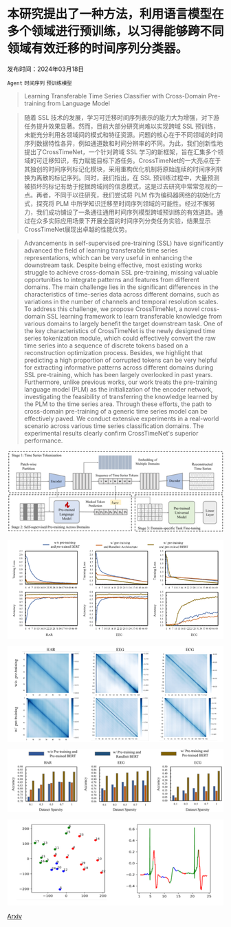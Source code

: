 # 本研究提出了一种方法，利用语言模型在多个领域进行预训练，以习得能够跨不同领域有效迁移的时间序列分类器。

发布时间：2024年03月18日

`Agent` `时间序列` `预训练模型`

> Learning Transferable Time Series Classifier with Cross-Domain Pre-training from Language Model

> 随着 SSL 技术的发展，学习可迁移时间序列表示的能力大为增强，对下游任务提升效果显著。然而，目前大部分研究尚难以实现跨域 SSL 预训练，未能充分利用各领域间的模式和特征资源。问题的核心在于不同领域的时间序列数据特性各异，例如通道数和时间分辨率的不同。为此，我们创新性地提出了CrossTimeNet，一个针对跨域 SSL 学习的新框架，旨在汇集多个领域的可迁移知识，有力赋能目标下游任务。CrossTimeNet的一大亮点在于其独创的时间序列标记化模块，采用重构优化机制将原始连续的时间序列转换为离散的标记序列。同时，我们指出，在 SSL 预训练过程中，大量预测被损坏的标记有助于挖掘跨域间的信息模式，这是过去研究中常常忽视的一点。再者，不同于以往研究，我们尝试将 PLM 作为编码器网络的初始化方式，探究将 PLM 中所学知识迁移至时间序列领域的可能性。经过不懈努力，我们成功铺设了一条通往通用时间序列模型跨域预训练的有效道路。通过在众多实际应用场景下开展全面的时间序列分类任务实验，结果显示CrossTimeNet展现出卓越的性能优势。

> Advancements in self-supervised pre-training (SSL) have significantly advanced the field of learning transferable time series representations, which can be very useful in enhancing the downstream task. Despite being effective, most existing works struggle to achieve cross-domain SSL pre-training, missing valuable opportunities to integrate patterns and features from different domains. The main challenge lies in the significant differences in the characteristics of time-series data across different domains, such as variations in the number of channels and temporal resolution scales. To address this challenge, we propose CrossTimeNet, a novel cross-domain SSL learning framework to learn transferable knowledge from various domains to largely benefit the target downstream task. One of the key characteristics of CrossTimeNet is the newly designed time series tokenization module, which could effectively convert the raw time series into a sequence of discrete tokens based on a reconstruction optimization process. Besides, we highlight that predicting a high proportion of corrupted tokens can be very helpful for extracting informative patterns across different domains during SSL pre-training, which has been largely overlooked in past years. Furthermore, unlike previous works, our work treats the pre-training language model (PLM) as the initialization of the encoder network, investigating the feasibility of transferring the knowledge learned by the PLM to the time series area. Through these efforts, the path to cross-domain pre-training of a generic time series model can be effectively paved. We conduct extensive experiments in a real-world scenario across various time series classification domains. The experimental results clearly confirm CrossTimeNet's superior performance.

![本研究提出了一种方法，利用语言模型在多个领域进行预训练，以习得能够跨不同领域有效迁移的时间序列分类器。](../../../paper_images/2403.12372/x1.png)

![本研究提出了一种方法，利用语言模型在多个领域进行预训练，以习得能够跨不同领域有效迁移的时间序列分类器。](../../../paper_images/2403.12372/x2.png)

![本研究提出了一种方法，利用语言模型在多个领域进行预训练，以习得能够跨不同领域有效迁移的时间序列分类器。](../../../paper_images/2403.12372/x3.png)

![本研究提出了一种方法，利用语言模型在多个领域进行预训练，以习得能够跨不同领域有效迁移的时间序列分类器。](../../../paper_images/2403.12372/x4.png)

![本研究提出了一种方法，利用语言模型在多个领域进行预训练，以习得能够跨不同领域有效迁移的时间序列分类器。](../../../paper_images/2403.12372/x5.png)

[Arxiv](https://arxiv.org/abs/2403.12372)